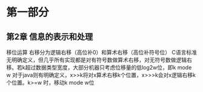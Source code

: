 # 第一部分

## 第2章 信息的表示和处理

移位运算
    右移分为逻辑右移（高位补0）和算术右移（高位补符号位）
        C语言标准无明确定义，但几乎所有实现都是对有符号数做算术右移，对无符号数做逻辑右移。若k超过数据类型宽度，大部分机器只考虑位移量的低log2w位，即k mode w
        对于java则有明确定义，x>>k将对x算术右移k个位置，x>>>k会对x逻辑右移k个位置。k>=w 时，移动k mode w位
    